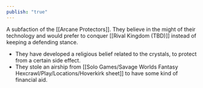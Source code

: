 ```yaml
---
publish: "true"
---
```

A subfaction of the [[Arcane Protectors]].
They believe in the might of their technology and would prefer to conquer [[Rival Kingdom (TBD)]] instead of keeping a defending stance.

- They have developed a religious belief related to the crystals, to protect from a certain side effect.
- They stole an airship from [[Solo Games/Savage Worlds Fantasy Hexcrawl/Play/Locations/Hoverkirk sheet]] to have some kind of financial aid.